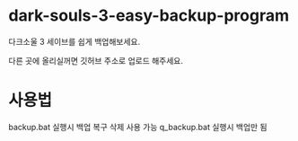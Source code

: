 # dark-souls-3-easy-backup-program
다크소울 3 세이브를 쉽게 백업해보세요.

다른 곳에 올리실꺼면 깃허브 주소로 업로드 해주세요.

# 사용법
backup.bat 실행시 백업 복구 삭제 사용 가능
q_backup.bat 실행시 백업만 됨
